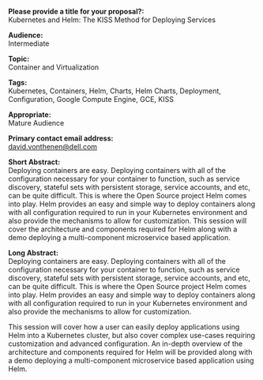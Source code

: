 **Please provide a title for your proposal?:**  
Kubernetes and Helm: The KISS Method for Deploying Services

**Audience:**  
Intermediate

**Topic:**  
Container and Virtualization

**Tags:**  
Kubernetes, Containers, Helm, Charts, Helm Charts, Deployment, Configuration, Google Compute Engine, GCE, KISS

**Appropriate:**  
Mature Audience

**Primary contact email address:**  
david.vonthenen@dell.com

**Short Abstract:**  
Deploying containers are easy. Deploying containers with all of the configuration necessary for your container to function, such as service discovery, stateful sets with persistent storage, service accounts, and etc, can be quite difficult. This is where the Open Source project Helm comes into play. Helm provides an easy and simple way to deploy containers along with all configuration required to run in your Kubernetes environment and also provide the mechanisms to allow for customization. This session will cover the architecture and components required for Helm along with a demo deploying a multi-component microservice based application.

**Long Abstract:**  
Deploying containers are easy. Deploying containers with all of the configuration necessary for your container to function, such as service discovery, stateful sets with persistent storage, service accounts, and etc, can be quite difficult. This is where the Open Source project Helm comes into play. Helm provides an easy and simple way to deploy containers along with all configuration required to run in your Kubernetes environment and also provide the mechanisms to allow for customization.

This session will cover how a user can easily deploy applications using Helm into a Kubernetes cluster, but also cover complex use-cases requiring customization and advanced configuration. An in-depth overview of the architecture and components required for Helm will be provided along with a demo deploying a multi-component microservice based application using Helm.
